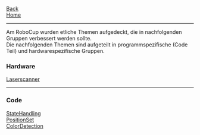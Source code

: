 [Back](DokuSolidus)  
[Home](home)  
***
Am RoboCup wurden etliche Themen aufgedeckt, die in nachfolgenden Gruppen verbessert werden sollte.  
Die nachfolgenden Themen sind aufgeteilt in programmspezifische (Code Teil) und hardwarespezifische Gruppen.

### Hardware
[Laserscanner](Laserverbesserung)
***

### Code
[StateHandling](Stateverbesserung)  
[PositionSet](PositionSetVerbesserung)  
[ColorDetection](ColorDetectionVerbesserung)  